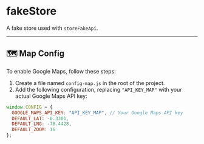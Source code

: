 # fakeStore

A fake store used with `storeFakeApi`.

---

## 🗺️ Map Config

To enable Google Maps, follow these steps:

1. Create a file named `config-map.js` in the root of the project.
2. Add the following configuration, replacing `"API_KEY_MAP"` with your actual Google Maps API key:

```js
window.CONFIG = {
  GOOGLE_MAPS_API_KEY: "API_KEY_MAP", // Your Google Maps API key
  DEFAULT_LAT: -0.3301,
  DEFAULT_LNG: -78.4428,
  DEFAULT_ZOOM: 16
};
